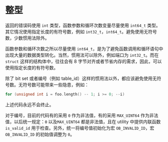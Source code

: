 整型 
=======================



返回的错误码使用 `int` 类型，函数参数和循环次数变量尽量使用 `int64_t` 类型。其它情况使用指定长度的有符号数，例如 `int32_t`，`int64_t`。避免使用无符号数，少数惯用法除外。

函数参数和循环次数之所以尽量使用 `int64_t`，是为了避免函数调用和循环语句中出现大量的数据类型转化。当然，惯用法可以除外，例如端口为 `int32_t`。而在 `struct` 这样的结构体中，往往会有 8 字节对齐或者节省内存的需求，因此，可以使用指定长度的有符号数。

除了 bit set 或者编号（例如 table_id）这样的惯用法以外，都应该避免使用无符号数。无符号数可能带来一些隐患，例如：

```cpp
for (unsigned int i = foo.length() -- 1; i >= 0; --i)
```



上述代码永远不会终止。

对于编号，目前的代码有的采用 `0` 作为非法值，有的采用 `MAX_UINT64` 作为非法值，以后统一规定：`0` 以及`MAX_UINT64` 都是非法值，且在 utility 中提供内联函数 `is_valid_id` 用于检查。另外，统一将编号值初始化为宏 `OB_INVALID_ID`，宏 `OB_INVALID_ID` 的初始值调整为 `0`。
